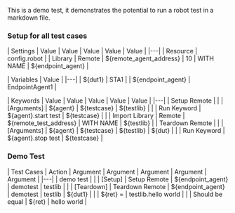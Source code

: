 This is a demo test, it demonstrates the potential to run a robot test in a markdown file.

### Setup for all test cases
| Settings | Value | Value | Value | Value | Value |
|---|
| Resource | config.robot |
| Library | Remote | ${remote_agent_address} | 10 | WITH NAME | ${endpoint_agent} |

| Variables | Value |
|---|
| ${dut1} | STA1 |
| ${endpoint_agent} | EndpointAgent1 |

| Keywords | Value | Value | Value | Value | Value |
|---|
| Setup Remote |
| | [Arguments] | ${agent} | ${testcase} | ${testlib} |
| | Run Keyword | ${agent}.start test | ${testcase} |
| | Import Library | Remote | ${remote_test_address} | WITH NAME | ${testlib} |
| Teardown Remote |
| | [Arguments] | ${agent} | ${testcase} | ${testlib} | ${dut} |
| | Run Keyword | ${agent}.stop test | ${testcase} |

### Demo Test

| Test Cases | Action | Argument | Argument | Argument | Argument | Argument |
|---|
| demo test |
| | [Setup] | Setup Remote | ${endpoint_agent} | demotest | testlib |
| | [Teardown] | Teardown Remote | ${endpoint_agent} | demotest | testlib | ${dut1} |
| | ${ret} = | testlib.hello world |
| | Should be equal | ${ret} | hello world |
